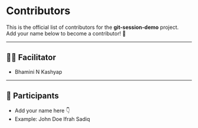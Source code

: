 # Contributors

This is the official list of contributors for the **git-session-demo** project.  
Add your name below to become a contributor! 🎉  

---

## 👩‍💻 Facilitator
- Bhamini N Kashyap

---

## 🙌 Participants
- Add your name here 👇
- Example: John Doe
Ifrah Sadiq



